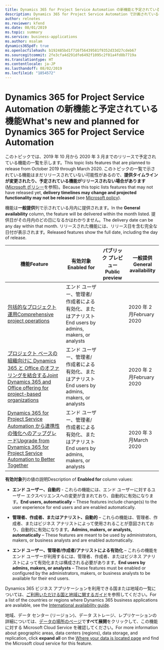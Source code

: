 ```yaml
---
title: Dynamics 365 for Project Service Automation の新機能と予定されている機能 (2019 年リリース ウェーブ 2)
description: Dynamics 365 for Project Service Automation で計画されている機能の概要。
author: relnotes
ms.reviewer: kfend
ms.date: 08/01/2019
ms.topic: summary
ms.service: business-applications
ms.author: msalam
dynamics365pdf: true
ms.openlocfilehash: b192485bd1f716f56439581f9352d33d27cdeb67
ms.sourcegitcommit: 2fe3cfa4d291dfe6492f1095c2f01a4fd8b7719a
ms.translationtype: HT
ms.contentlocale: ja-JP
ms.lasthandoff: 08/02/2019
ms.locfileid: "1854572"
---
```

# <a name="whats-new-and-planned-for-dynamics-365-for-project-service-automation"></a><span data-ttu-id="a5c6a-103">Dynamics 365 for Project Service Automation の新機能と予定されている機能</span><span class="sxs-lookup"><span data-stu-id="a5c6a-103">What's new and planned for Dynamics 365 for Project Service Automation</span></span>

<span data-ttu-id="a5c6a-104">このトピックでは、2019 年 10 月から 2020 年 3 月までのリリースで予定されている機能の一覧を示します。</span><span class="sxs-lookup"><span data-stu-id="a5c6a-104">This topic lists features that are planned to release from October 2019 through March 2020.</span></span> <span data-ttu-id="a5c6a-105">このトピックの一覧で示されている機能はまだリリースされていない可能性があるので、**提供タイムラインが変更されたり、予定されている機能がリリースされない場合があります** ([Microsoft ポリシー](https://go.microsoft.com/fwlink/p/?linkid=2007332)を参照)。</span><span class="sxs-lookup"><span data-stu-id="a5c6a-105">Because this topic lists features that may not have released yet, **delivery timelines may change and projected functionality may not be released** (see [Microsoft policy](https://go.microsoft.com/fwlink/p/?linkid=2007332)).</span></span>

<span data-ttu-id="a5c6a-106">機能は**一般提供**列で示されている月内に提供されます。</span><span class="sxs-lookup"><span data-stu-id="a5c6a-106">In the **General availability** column, the feature will be delivered within the month listed.</span></span> <span data-ttu-id="a5c6a-107">提供日がその月内のどの日になるかはわかりません。</span><span class="sxs-lookup"><span data-stu-id="a5c6a-107">The delivery date can be any day within that month.</span></span> <span data-ttu-id="a5c6a-108">リリースされた機能には、リリース日を含む完全な日付が表示されます。</span><span class="sxs-lookup"><span data-stu-id="a5c6a-108">Released features show the full date, including the day of release.</span></span> 

| <span data-ttu-id="a5c6a-109">機能</span><span class="sxs-lookup"><span data-stu-id="a5c6a-109">Feature</span></span>    | <span data-ttu-id="a5c6a-110">有効対象</span><span class="sxs-lookup"><span data-stu-id="a5c6a-110">Enabled for</span></span>    |  <span data-ttu-id="a5c6a-111">パブリック プレビュー</span><span class="sxs-lookup"><span data-stu-id="a5c6a-111">Public preview</span></span> | <span data-ttu-id="a5c6a-112">一般提供</span><span class="sxs-lookup"><span data-stu-id="a5c6a-112">General availability</span></span> | 
| ---------- |---------------- | --------------- |-------------- |
| [<span data-ttu-id="a5c6a-113">包括的なプロジェクト運用</span><span class="sxs-lookup"><span data-stu-id="a5c6a-113">Comprehensive project operations</span></span>](comprehensive-project-operations.md) | <span data-ttu-id="a5c6a-114">エンド ユーザー、管理者/作成者による有効化、またはアナリスト</span><span class="sxs-lookup"><span data-stu-id="a5c6a-114">End users by admins, makers, or analysts</span></span>|| <span data-ttu-id="a5c6a-115">2020 年 2 月</span><span class="sxs-lookup"><span data-stu-id="a5c6a-115">February 2020</span></span>|  
| [<span data-ttu-id="a5c6a-116">プロジェクト ベースの組織向けに Dynamics 365 と Office のオファリングを結合する</span><span class="sxs-lookup"><span data-stu-id="a5c6a-116">Joint Dynamics 365 and Office offering for project-based organizations</span></span>](joint-dynamics-office-offering-project-based-organizations.md) | <span data-ttu-id="a5c6a-117">エンド ユーザー、管理者/作成者による有効化、またはアナリスト</span><span class="sxs-lookup"><span data-stu-id="a5c6a-117">End users by admins, makers, or analysts</span></span>|| <span data-ttu-id="a5c6a-118">2020 年 2 月</span><span class="sxs-lookup"><span data-stu-id="a5c6a-118">February 2020</span></span>|  
| [<span data-ttu-id="a5c6a-119">Dynamics 365 for Project Service Automation から連携性の強化へのアップグレード</span><span class="sxs-lookup"><span data-stu-id="a5c6a-119">Upgrade from Dynamics 365 for Project Service Automation to Better Together</span></span>](upgrade-dynamics-365-psa-better-together.md) | <span data-ttu-id="a5c6a-120">エンド ユーザー、管理者/作成者による有効化、またはアナリスト</span><span class="sxs-lookup"><span data-stu-id="a5c6a-120">End users by admins, makers, or analysts</span></span>|| <span data-ttu-id="a5c6a-121">2020 年 3 月</span><span class="sxs-lookup"><span data-stu-id="a5c6a-121">March 2020</span></span>|  

<span data-ttu-id="a5c6a-122">**有効対象**列の値の説明</span><span class="sxs-lookup"><span data-stu-id="a5c6a-122">Description of **Enabled for** column values:</span></span>

- <span data-ttu-id="a5c6a-123">**エンド ユーザー、自動的** - これらの機能には、エンド ユーザーに対するユーザー エクスペリエンスへの変更が含まれており、自動的に有効になります。</span><span class="sxs-lookup"><span data-stu-id="a5c6a-123">**End users, automatically** – These features include change(s) to the user experience for end users and are enabled automatically.</span></span>

- <span data-ttu-id="a5c6a-124">**管理者、作成者、またはアナリスト、自動的** – これらの機能は、管理者、作成者、またはビジネス アナリストによって使用されることが意図されており、自動的に有効になります。</span><span class="sxs-lookup"><span data-stu-id="a5c6a-124">**Admins, makers, or analysts, automatically**  – These features are meant to be used by administrators, makers, or business analysts and are enabled automatically.</span></span>

- <span data-ttu-id="a5c6a-125">**エンド ユーザー、管理者/作成者/アナリストによる有効化** – これらの機能をエンド ユーザーが利用するには、管理者、作成者、またはビジネス アナリストによって有効化または構成される必要があります。</span><span class="sxs-lookup"><span data-stu-id="a5c6a-125">**End users by admins, makers, or analysts** – These features must be enabled or configured by the administrators, makers, or business analysts to be available for their end users.</span></span>


<span data-ttu-id="a5c6a-126">Dynamics 365 ビジネス アプリケーションを利用できる国または地域の一覧については、[ご利用いただける国と地域に関するガイド](https://aka.ms/dynamics_365_international_availability_deck)を参照してください。</span><span class="sxs-lookup"><span data-stu-id="a5c6a-126">For a list of the countries or regions where Dynamics 365 business applications are available, see the [International availability guide](https://aka.ms/dynamics_365_international_availability_deck).</span></span> 

<span data-ttu-id="a5c6a-127">地域、データ センター (リージョン)、データ ストレージ、レプリケーションの詳細については、[データの場所のページ](https://www.microsoft.com/trust-center/privacy/data-location)で**すべて展開**をクリックして、この機能に対する Microsoft Cloud Service を確認してください。</span><span class="sxs-lookup"><span data-stu-id="a5c6a-127">For more information about geographic areas, data centers (regions), data storage, and replication, click **expand all** on the [Where your data is located page](https://www.microsoft.com/trust-center/privacy/data-location) and find the Microsoft cloud service for this feature.</span></span> 